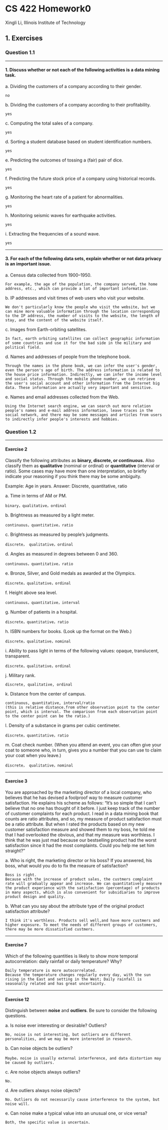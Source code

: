 # CS 422 Homework0

Xingli Li, Illinois Institute of Technology

## 1. Exercises

### Question 1.1

---
#### 1. Discuss whether or not each of the following activities is a data mining task.

a. Dividing the customers of a company according to their gender.

```
no
```

b. Dividing the customers of a company according to their profitability.

```
yes
```

c. Computing the total sales of a company.

```
yes
```

d. Sorting a student database based on student identification numbers.

```
yes
```

e. Predicting the outcomes of tossing a (fair) pair of dice.

```
yes
```

f. Predicting the future stock price of a company using historical records.

```
yes
```

g. Monitoring the heart rate of a patient for abnormalities.

```
yes
```

h. Monitoring seismic waves for earthquake activities.

```
yes
```

i. Extracting the frequencies of a sound wave.

```
yes
```



---
#### 3. For each of the following data sets, explain whether or not data privacy is an important issue.

a. Census data collected from 1900–1950.

```
For example, the age of the population, the company served, the home address, etc., which can provide a lot of important information.
```

b. IP addresses and visit times of web users who visit your website.

```
We don't particularly know the people who visit the website, but we can mine more valuable information through the location corresponding to the IP address, the number of visits to the website, the length of stay, and the content of the website itself.
```

c. Images from Earth-orbiting satellites.

```
In fact, earth orbiting satellites can collect geographic information of some countries and use it for the bad side in the military and political field.
```

d. Names and addresses of people from the telephone book.

```
Through the names in the phone book, we can infer the user's gender, even the person's age of birth. The address information is related to the house price information. Indirectly, we can infer the income level and social status. Through the mobile phone number, we can retrieve the user's social account and other information from the Internet big data. These information are actually very important and sensitive.
```

e. Names and email addresses collected from the Web.

```
Using the Internet search engine, we can search out more relation people's names and e-mail address information, leave traces in the social network, and there may be some messages and articles from users to indirectly infer people's interests and hobbies.
```



### Question 1.2

---
#### Exercise 2
Classify the following attributes as **binary, discrete, or continuous.** 
Also classify them as **qualitative** (nominal or ordinal) or **quantitative** (interval or ratio). 
Some cases may have more than one interpretation, 
so briefly indicate your reasoning if you think there may be some ambiguity.

Example: Age in years. Answer: Discrete, quantitative, ratio

a. Time in terms of AM or PM.

```
binary，qualitative，ordinal
```

b. Brightness as measured by a light meter.

```
continuous，quantitative，ratio
```

c. Brightness as measured by people’s judgments.

```
discrete， qualitative，ordinal
```

d. Angles as measured in degrees between 0 and 360.

```
continuous，quantitative，ratio
```

e. Bronze, Silver, and Gold medals as awarded at the Olympics.

```
discrete，qualitative，ordinal
```

f. Height above sea level.

```
continuous，quantitative，interval
```

g. Number of patients in a hospital.

```
discrete，quantitative，ratio
```

h. ISBN numbers for books. (Look up the format on the Web.)

```
discrete，qualitative，nominal
```

i. Ability to pass light in terms of the following values:  opaque, translucent, transparent.

```
discrete，qualitative，ordinal
```

j. Military rank.

```
discrete, qualitative, ordinal
```

k. Distance from the center of campus.

```
continuous, quantitative, interval/ratio
(this is relative distance.from other observation point to the center point, which is interval. The comparison from each observation point to the center point can be the ratio.)
```

l. Density of a substance in grams per cubic centimeter.

```
discrete，quantitative，ratio
```

m. Coat check number. (When you attend an event, you can often give your coat to someone who, in turn, gives you a number that you can use to claim your coat when you leave.)

```
discrete， qualitative，nominal
```



---
#### Exercise 3

 You are approached by the marketing director of a local company, 
 who believes that he has devised a foolproof way to measure customer satisfaction.
 He explains his scheme as follows: 
 “It’s so simple that I can’t believe that no one has thought of it before. 
 I just keep track of the number of customer complaints for each product.
 I read in a data mining book that counts are ratio attributes, and so, 
 my measure of product satisfaction must be a ratio attribute. 
 But when I rated the products based on my new customer satisfaction measure 
 and showed them to my boss, he told me that I had overlooked the obvious, 
 and that my measure was worthless. I think that he was just mad 
 because our bestselling product had the worst satisfaction 
 since it had the most complaints. Could you help me set him straight?” 



 a. Who is right, the marketing director or his boss? If you answered,  his boss, what would you do to fix the measure of satisfaction?

```
Boss is right. 
Because with the increase of product sales, the custmers complaint rate will gradually appear and increase. We can quantitatively measure the product experience with the satisfaction (percentage) of products in many aspects, which is also convenient for subsidiaries to improve product design and quality.
```

 b. What can you say about the attribute type of the original product  satisfaction attribute?

```
I think it's worthless. Products sell well,and have more custmers and higher exposure. To meet the needs of different groups of customers, there may be more dissatisfied custmers.
```



---
#### Exercise 7
Which of the following quantities is likely to show more temporal autocorrelation: daily rainfall or daily temperature? Why?

```
Daily temperature is more autocorrelated.
Because the temperature changes regularly every day, with the sun rising in the East and setting in the West; Daily rainfall is seasonally related and has great uncertainty.
```




---
#### Exercise 12
 Distinguish between **noise** and **outliers**. Be sure to consider the following questions. 

 a. Is noise ever interesting or desirable? Outliers? 

```
No, noise is not interesting, but outliers are different personalities, and we may be more interested in research.
```

 b. Can noise objects be outliers? 

```
Maybe，noise is usually external interference, and data distortion may be caused by outliers.
```

 c. Are noise objects always outliers? 

```
No.
```

 d. Are outliers always noise objects? 

```
No. Outliers do not necessarily cause interference to the system, but noise will.
```

 e. Can noise make a typical value into an unusual one, or vice versa?

```
Both, the specific value is uncertain.
```

